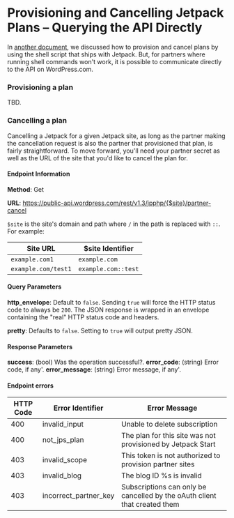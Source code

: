 # Provisioning and Cancelling Jetpack Plans – Querying the API Directly

In [another document](../plan-provisioning.md), we discussed how to provision and cancel plans by using the shell script that ships with Jetpack. But, for partners where running shell commands won't work, it is possible to communicate directly to the API on WordPress.com.

### Provisioning a plan

TBD.

### Cancelling a plan

Cancelling a Jetpack for a given Jetpack site, as long as the partner making the cancellation request is also the partner that provisioned that plan, is fairly straightforward. To move forward, you'll need your partner secret as well as the URL of the site that you'd like to cancel the plan for.

#### Endpoint Information

__Method__: Get

__URL__:    https://public-api.wordpress.com/rest/v1.3/jpphp/{$site}/partner-cancel

`$site` is the site's domain and path where `/` in the path is replaced with `::`. For example:

| Site URL            | $site Identifier    |
| ------------------- | ------------------- |
| `example.com1`      | `example.com`       |
| `example.com/test1` | `example.com::test` |

#### Query Parameters

__http_envelope__: Default to `false`. Sending `true` will force the HTTP status code to always be `200`. The JSON response is wrapped in an envelope containing the "real" HTTP status code and headers.

__pretty__:        Defaults to `false`. Setting to `true` will output pretty JSON.

#### Response Parameters

__success__:       (bool) Was the operation successful?.
__error_code__:    (string) Error code, if any'.
__error_message__: (string) Error message, if any'.

#### Endpoint errors

| HTTP Code | Error Identifier      | Error Message                                                             |
| --------- | --------------------- | ------------------------------------------------------------------------- |
| 400       | invalid_input         | Unable to delete subscription                                             |
| 400       | not_jps_plan          | The plan for this site was not provisioned by Jetpack Start               |
| 403       | invalid_scope         | This token is not authorized to provision partner sites                   |
| 403       | invalid_blog          | The blog ID %s is invalid                                                 |
| 403       | incorrect_partner_key | Subscriptions can only be cancelled by the oAuth client that created them |
